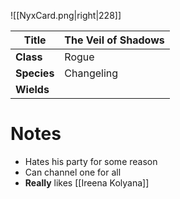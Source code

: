 ![[NyxCard.png|right|228]]

| Title       | The Veil of Shadows |
| ----------- | ------------------- |
| **Class**   | Rogue               |
| **Species** | Changeling          |
| **Wields**  |                     |
# Notes 

- Hates his party for some reason
- Can channel one for all
- **Really** likes [[Ireena Kolyana]]
